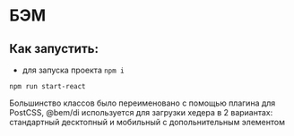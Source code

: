 # БЭМ

## Как запустить:

- для запуска проекта
`npm i`

`npm run start-react` 

Большинство классов было переименовано с помощью плагина для PostCSS, @bem/di используется для загрузки хедера в 2 вариантах: стандартный десктопный и мобильный с допольнительным элементом
